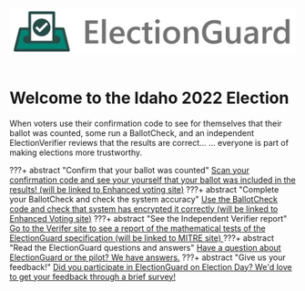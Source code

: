 ![Microsoft Defending Democracy Program: ElectionGuard][election-guard-banner]
<br>
<br>
# Welcome to the Idaho 2022 Election

When voters use their confirmation code to see for themselves that their ballot was counted, some run a BallotCheck, and an independent ElectionVerifier reviews that the results are correct…
… everyone is part of making elections more trustworthy.


???+ abstract "Confirm that your ballot was counted"
     [Scan your confirmation code and see your yourself that your ballot was included in the results! (will be linked to Enhanced voting site)](https://www.google.com)
???+ abstract "Complete your BallotCheck and check the system accuracy"
    [Use the BallotCheck code and check that system has encrypted it correctly (will be linked to Enhanced Voting site)](https://www.google.com)
???+ abstract "See the Independent Verifier report"
    [Go to the Verifer site to see a report of the mathematical tests of the ElectionGuard specification (will be linked to MITRE site) ](https://www.google.com)
???+ abstract "Read the ElectionGuard questions and answers" 
    [Have a question about ElectionGuard or the pilot? We have answers.](https://www.google.com)
???+ abstract "Give us your feedback!" 
    [Did you participate in ElectionGuard on Election Day? We'd love to get your feedback through a brief survey!](https://uncc.qualtrics.com/jfe/form/SV_9GBhXQUbVGBjpzw)

<!-- Links -->
[election-guard-banner]: /images/electionguard-banner.svg "ElectionGuard banner"

